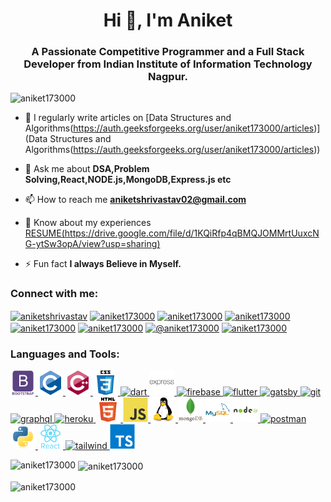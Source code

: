 <h1 align="center">Hi 👋, I'm Aniket</h1>
<h3 align="center">A Passionate Competitive Programmer and a Full Stack Developer from Indian Institute of Information Technology Nagpur.</h3>

<p align="left"> <img src="https://komarev.com/ghpvc/?username=aniket173000&label=Profile%20views&color=0e75b6&style=flat" alt="aniket173000" /> </p>

- 📝 I regularly write articles on [Data Structures and Algorithms(https://auth.geeksforgeeks.org/user/aniket173000/articles)](Data Structures and Algorithms(https://auth.geeksforgeeks.org/user/aniket173000/articles))

- 💬 Ask me about **DSA,Problem Solving,React,NODE.js,MongoDB,Express.js etc**

- 📫 How to reach me **aniketshrivastav02@gmail.com**

- 📄 Know about my experiences [RESUME(https://drive.google.com/file/d/1KQiRfp4qBMQJOMMrtUuxcNG-ytSw3opA/view?usp=sharing)](RESUME(https://drive.google.com/file/d/1KQiRfp4qBMQJOMMrtUuxcNG-ytSw3opA/view?usp=sharing))

- ⚡ Fun fact **I always Believe in Myself.**

<h3 align="left">Connect with me:</h3>
<p align="left">
<a href="https://linkedin.com/in/aniketshrivastav" target="blank"><img align="center" src="https://raw.githubusercontent.com/rahuldkjain/github-profile-readme-generator/master/src/images/icons/Social/linked-in-alt.svg" alt="aniketshrivastav" height="30" width="40" /></a>
<a href="https://instagram.com/aniket173000" target="blank"><img align="center" src="https://raw.githubusercontent.com/rahuldkjain/github-profile-readme-generator/master/src/images/icons/Social/instagram.svg" alt="aniket173000" height="30" width="40" /></a>
<a href="https://www.codechef.com/users/aniket173000" target="blank"><img align="center" src="https://cdn.jsdelivr.net/npm/simple-icons@3.1.0/icons/codechef.svg" alt="aniket173000" height="30" width="40" /></a>
<a href="https://www.hackerrank.com/aniket173000" target="blank"><img align="center" src="https://raw.githubusercontent.com/rahuldkjain/github-profile-readme-generator/master/src/images/icons/Social/hackerrank.svg" alt="aniket173000" height="30" width="40" /></a>
<a href="https://codeforces.com/profile/aniket173000" target="blank"><img align="center" src="https://cdn.jsdelivr.net/npm/simple-icons@3.0.1/icons/codeforces.svg" alt="aniket173000" height="30" width="40" /></a>
<a href="https://www.leetcode.com/aniket173000" target="blank"><img align="center" src="https://raw.githubusercontent.com/rahuldkjain/github-profile-readme-generator/master/src/images/icons/Social/leet-code.svg" alt="aniket173000" height="30" width="40" /></a>
<a href="https://www.hackerearth.com/@aniket173000" target="blank"><img align="center" src="https://raw.githubusercontent.com/rahuldkjain/github-profile-readme-generator/master/src/images/icons/Social/hackerearth.svg" alt="@aniket173000" height="30" width="40" /></a>
<a href="https://auth.geeksforgeeks.org/user/aniket173000" target="blank"><img align="center" src="https://raw.githubusercontent.com/rahuldkjain/github-profile-readme-generator/master/src/images/icons/Social/geeks-for-geeks.svg" alt="aniket173000" height="30" width="40" /></a>
</p>

<h3 align="left">Languages and Tools:</h3>
<p align="left"> <a href="https://getbootstrap.com" target="_blank"> <img src="https://raw.githubusercontent.com/devicons/devicon/master/icons/bootstrap/bootstrap-plain-wordmark.svg" alt="bootstrap" width="40" height="40"/> </a> <a href="https://www.cprogramming.com/" target="_blank"> <img src="https://raw.githubusercontent.com/devicons/devicon/master/icons/c/c-original.svg" alt="c" width="40" height="40"/> </a> <a href="https://www.w3schools.com/cpp/" target="_blank"> <img src="https://raw.githubusercontent.com/devicons/devicon/master/icons/cplusplus/cplusplus-original.svg" alt="cplusplus" width="40" height="40"/> </a> <a href="https://www.w3schools.com/css/" target="_blank"> <img src="https://raw.githubusercontent.com/devicons/devicon/master/icons/css3/css3-original-wordmark.svg" alt="css3" width="40" height="40"/> </a> <a href="https://dart.dev" target="_blank"> <img src="https://www.vectorlogo.zone/logos/dartlang/dartlang-icon.svg" alt="dart" width="40" height="40"/> </a> <a href="https://expressjs.com" target="_blank"> <img src="https://raw.githubusercontent.com/devicons/devicon/master/icons/express/express-original-wordmark.svg" alt="express" width="40" height="40"/> </a> <a href="https://firebase.google.com/" target="_blank"> <img src="https://www.vectorlogo.zone/logos/firebase/firebase-icon.svg" alt="firebase" width="40" height="40"/> </a> <a href="https://flutter.dev" target="_blank"> <img src="https://www.vectorlogo.zone/logos/flutterio/flutterio-icon.svg" alt="flutter" width="40" height="40"/> </a> <a href="https://www.gatsbyjs.com/" target="_blank"> <img src="https://www.vectorlogo.zone/logos/gatsbyjs/gatsbyjs-icon.svg" alt="gatsby" width="40" height="40"/> </a> <a href="https://git-scm.com/" target="_blank"> <img src="https://www.vectorlogo.zone/logos/git-scm/git-scm-icon.svg" alt="git" width="40" height="40"/> </a> <a href="https://graphql.org" target="_blank"> <img src="https://www.vectorlogo.zone/logos/graphql/graphql-icon.svg" alt="graphql" width="40" height="40"/> </a> <a href="https://heroku.com" target="_blank"> <img src="https://www.vectorlogo.zone/logos/heroku/heroku-icon.svg" alt="heroku" width="40" height="40"/> </a> <a href="https://www.w3.org/html/" target="_blank"> <img src="https://raw.githubusercontent.com/devicons/devicon/master/icons/html5/html5-original-wordmark.svg" alt="html5" width="40" height="40"/> </a> <a href="https://developer.mozilla.org/en-US/docs/Web/JavaScript" target="_blank"> <img src="https://raw.githubusercontent.com/devicons/devicon/master/icons/javascript/javascript-original.svg" alt="javascript" width="40" height="40"/> </a> <a href="https://www.linux.org/" target="_blank"> <img src="https://raw.githubusercontent.com/devicons/devicon/master/icons/linux/linux-original.svg" alt="linux" width="40" height="40"/> </a> <a href="https://www.mongodb.com/" target="_blank"> <img src="https://raw.githubusercontent.com/devicons/devicon/master/icons/mongodb/mongodb-original-wordmark.svg" alt="mongodb" width="40" height="40"/> </a> <a href="https://www.mysql.com/" target="_blank"> <img src="https://raw.githubusercontent.com/devicons/devicon/master/icons/mysql/mysql-original-wordmark.svg" alt="mysql" width="40" height="40"/> </a> <a href="https://nodejs.org" target="_blank"> <img src="https://raw.githubusercontent.com/devicons/devicon/master/icons/nodejs/nodejs-original-wordmark.svg" alt="nodejs" width="40" height="40"/> </a> <a href="https://postman.com" target="_blank"> <img src="https://www.vectorlogo.zone/logos/getpostman/getpostman-icon.svg" alt="postman" width="40" height="40"/> </a> <a href="https://www.python.org" target="_blank"> <img src="https://raw.githubusercontent.com/devicons/devicon/master/icons/python/python-original.svg" alt="python" width="40" height="40"/> </a> <a href="https://reactjs.org/" target="_blank"> <img src="https://raw.githubusercontent.com/devicons/devicon/master/icons/react/react-original-wordmark.svg" alt="react" width="40" height="40"/> </a> <a href="https://tailwindcss.com/" target="_blank"> <img src="https://www.vectorlogo.zone/logos/tailwindcss/tailwindcss-icon.svg" alt="tailwind" width="40" height="40"/> </a> <a href="https://www.typescriptlang.org/" target="_blank"> <img src="https://raw.githubusercontent.com/devicons/devicon/master/icons/typescript/typescript-original.svg" alt="typescript" width="40" height="40"/> </a> </p>

<p><img align="left" src="https://github-readme-stats.vercel.app/api/top-langs?username=aniket173000&show_icons=true&locale=en&layout=compact" alt="aniket173000" /></p>

<p>&nbsp;<img align="center" src="https://github-readme-stats.vercel.app/api?username=aniket173000&show_icons=true&locale=en" alt="aniket173000" /></p>

<p><img align="center" src="https://github-readme-streak-stats.herokuapp.com/?user=aniket173000&" alt="aniket173000" /></p>

